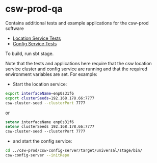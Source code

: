 # csw-prod-qa
Contains additional tests and example applications for the csw-prod software

* [Location Service Tests](locationTests)
* [Config Service Tests](configTests)

To build, run sbt stage. 

Note that the tests and applications here require that the csw location service cluster and config service are
running and that the required environment variables are set. For example:

* Start the location service:

```bash
export interfaceName=enp0s31f6
export clusterSeeds=192.168.178.66:7777
csw-cluster-seed --clusterPort 7777
```
or 

```csh
setenv interfaceName enp0s31f6
setenv clusterSeeds 192.168.178.66:7777
csw-cluster-seed --clusterPort 7777
```

* and start the config service:

```bash
cd ../csw-prod/csw-config-server/target/universal/stage/bin/
csw-config-server --initRepo
```
